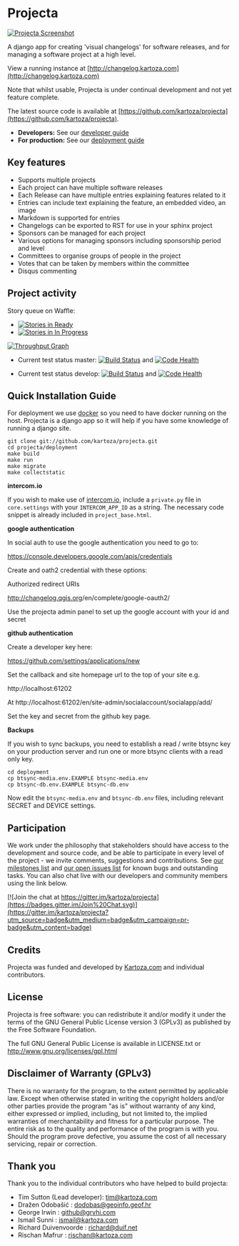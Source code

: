# Projecta

[![Projecta Screenshot](https://cloud.githubusercontent.com/assets/178003/12607822/8cdb225c-c4e0-11e5-8ab0-ba51bb6f4e93.png)](http://changelog.kartoza.com)


A django app for creating 'visual changelogs' for software releases, and for 
managing a software project at a high level.

View a running instance at [http://changelog.kartoza.com](http://changelog.kartoza.com)


Note that whilst usable, Projecta is under continual development and not
yet feature complete.

The latest source code is available at 
[https://github.com/kartoza/projecta](https://github.com/kartoza/projecta).

* **Developers:** See our [developer guide](README-dev.md)
* **For production:** See our [deployment guide](README-docker.md)


## Key features

* Supports multiple projects
* Each project can have multiple software releases
* Each Release can have multiple entries explaining features related to it
* Entries can include text explaining the feature, an embedded video, an image
* Markdown is supported for entries
* Changelogs can be exported to RST for use in your sphinx project
* Sponsors can be managed for each project
* Various options for managing sponsors including sponsorship period and level
* Committees to organise groups of people in the project
* Votes that can be taken by members within the committee
* Disqus commenting


## Project activity

Story queue on Waffle:

* [![Stories in Ready](https://badge.waffle.io/kartoza/projecta.svg?label=ready&title=Ready)](http://waffle.io/kartoza/projecta) 
* [![Stories in In Progress](https://badge.waffle.io/kartoza/projecta.svg?label=in%20progress&title=In%20Progress)](http://waffle.io/kartoza/projecta)

[![Throughput Graph](https://graphs.waffle.io/kartoza/projecta/throughput.svg)](https://waffle.io/kartoza/projecta/metrics)

* Current test status master: [![Build Status](https://travis-ci.org/inasafe/inasafe.svg?branch=master)](https://travis-ci.org/inasafe/inasafe) and
[![Code Health](https://landscape.io/github/kartoza/projecta/master/landscape.svg?style=flat)](https://landscape.io/github/kartoza/projecta/master)

* Current test status develop: [![Build Status](https://travis-ci.org/inasafe/inasafe.svg?branch=develop)](https://travis-ci.org/inasafe/inasafe) and
[![Code Health](https://landscape.io/github/kartoza/projecta/develop/landscape.svg?style=flat)](https://landscape.io/github/kartoza/projecta/develop)




## Quick Installation Guide

For deployment we use [docker](http://docker.com) so you need to have docker 
running on the host. Projecta is a django app so it will help if you have
some knowledge of running a django site.

```
git clone git://github.com/kartoza/projecta.git
cd projecta/deployment
make build
make run
make migrate
make collectstatic
```

**intercom.io**

If you wish to make use of [intercom.io](https://www.intercom.io), include a
`private.py` file in `core.settings` with your `INTERCOM_APP_ID` as a string.
The necessary code snippet is already included in `project_base.html`.

**google authentication**

In social auth to use the google authentication you need to go to:

https://console.developers.google.com/apis/credentials

Create and oath2 credential with these options:

Authorized redirect URIs

http://changelog.qgis.org<your domain>/en/complete/google-oauth2/

Use the projecta admin panel to set up the google account with your id and
secret

**github authentication**

Create a developer key here:

https://github.com/settings/applications/new

Set the callback and site homepage url to the top of your site e.g.

http://localhost:61202

At http://localhost:61202/en/site-admin/socialaccount/socialapp/add/

Set the key and secret from the github key page.

**Backups**

If you wish to sync backups, you need to establish a read / write btsync 
key on your production server and run one or more btsync clients 
with a read only key.

```
cd deployment
cp btsync-media.env.EXAMPLE btsync-media.env
cp btsync-db.env.EXAMPLE btsync-db.env
```

Now edit the ``btsync-media.env`` and ``btsync-db.env`` files, including 
relevant SECRET and DEVICE settings.

## Participation


We work under the philosophy that stakeholders should have access to the
development and source code, and be able to participate in every level of the 
project - we invite comments, suggestions and contributions.  See
[our milestones list](https://github.com/kartoza/projecta/issues/milestones) and
[our open issues list](https://github.com/kartoza/projecta/issues?page=1&state=open)
for known bugs and outstanding tasks. You can also chat live with our developers
and community members using the link below.

[![Join the chat at https://gitter.im/kartoza/projecta](https://badges.gitter.im/Join%20Chat.svg)](https://gitter.im/kartoza/projecta?utm_source=badge&utm_medium=badge&utm_campaign=pr-badge&utm_content=badge)



## Credits

Projecta was funded and developed by [Kartoza.com](http://kartoza.com) and 
individual contributors.

## License

Projecta is free software: you can redistribute it and/or modify it
under the terms of the GNU General Public License version 3 (GPLv3) as
published by the Free Software Foundation.

The full GNU General Public License is available in LICENSE.txt or
http://www.gnu.org/licenses/gpl.html


## Disclaimer of Warranty (GPLv3)

There is no warranty for the program, to the extent permitted by
applicable law. Except when otherwise stated in writing the copyright
holders and/or other parties provide the program "as is" without warranty
of any kind, either expressed or implied, including, but not limited to,
the implied warranties of merchantability and fitness for a particular
purpose. The entire risk as to the quality and performance of the program
is with you. Should the program prove defective, you assume the cost of
all necessary servicing, repair or correction.

## Thank you

Thank you to the individual contributors who have helped to build projecta:

* Tim Sutton (Lead developer): tim@kartoza.com
* Dražen Odobašić : dodobas@geoinfo.geof.hr
* George Irwin : github@grvhi.com
* Ismail Sunni : ismail@kartoza.com
* Richard Duivenvoorde : richard@duif.net
* Rischan Mafrur : rischan@kartoza.com


